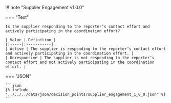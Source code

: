 <!-- This content is autogenerated by doctools.py. Do not Edit. -->
!!! note "Supplier Engagement v1.0.0"

=== "Text"

    Is the supplier responding to the reporter’s contact effort and actively participating in the coordination effort?

    | Value | Definition |
    |:-----|:-----------|
    | Active | The supplier is responding to the reporter’s contact effort and actively participating in the coordination effort. |
    | Unresponsive | The supplier is not responding to the reporter’s contact effort and not actively participating in the coordination effort. |
    
=== "JSON"

    ```json
    {% include "../../../data/json/decision_points/supplier_engagement_1_0_0.json" %}
    ```
